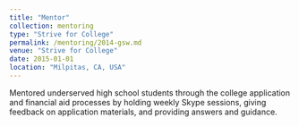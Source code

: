 ```yaml
---
title: "Mentor"
collection: mentoring
type: "Strive for College"
permalink: /mentoring/2014-gsw.md
venue: "Strive for College"
date: 2015-01-01
location: "Milpitas, CA, USA"
---
```


Mentored underserved high school students through the college application and financial aid processes by holding weekly Skype sessions, giving feedback on application materials, and providing answers and guidance.
